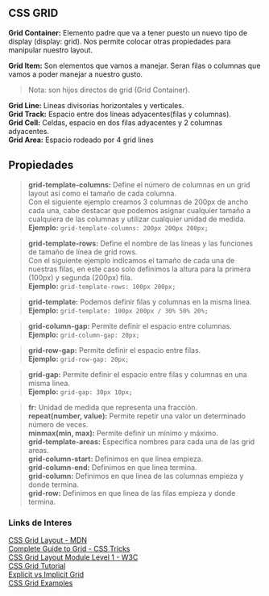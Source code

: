 ## CSS GRID ###

**Grid Container:** Elemento padre que va a tener puesto un nuevo tipo de display (display: grid). Nos permite colocar otras propiedades para manipular nuestro layout.

**Grid Item:** Son elementos que vamos a manejar. Seran filas o columnas que vamos a poder manejar a nuestro gusto.


> Nota: son hijos directos de grid (Grid Container).

**Grid Line:** Lineas divisorias horizontales y verticales. <br>
**Grid Track:** Espacio entre dos líneas adyacentes(filas y columnas). <br>
**Grid Cell:** Celdas, espacio en dos filas adyacentes y 2 columnas adyacentes. <br>
**Grid Area:** Espacio rodeado por 4 grid lines


## Propiedades ##

> **grid-template-columns:** Define el número de columnas en un grid layout así como el tamaño de cada columna. 
<br>Con el siguiente ejemplo creamos 3 columnas de 200px de ancho cada una, cabe destacar que podemos asignar cualquier tamaño a cualquiera de las columnas y utilizar cualquier unidad de medida. <br>
> **Ejemplo:** `grid-template-columns: 200px 200px 200px;` 


> **grid-template-rows:** Define el nombre de las líneas y las funciones de tamaño de línea de grid rows.
<br>Con el siguiente ejemplo indicamos el tamaño de cada una de nuestras filas, en este caso solo definimos la altura para la primera (100px) y segunda (200px) fila. <br>
> **Ejemplo:** `grid-template-rows: 100px 200px;`

> **grid-template:** Podemos definir filas y columnas en la misma linea.
<br>**Ejemplo:** `grid-template: 100px 200px / 30% 50% 20%;`

> **grid-column-gap:** Permite definir el espacio entre columnas.
<br>**Ejemplo:** `grid-column-gap: 20px;`

> **grid-row-gap:** Permite definir el espacio entre filas.
<br>**Ejemplo:** `grid-row-gap: 20px;`

> **grid-gap:** Permite definir el espacio entre filas y columnas en una misma linea.
<br>**Ejemplo:** `grid-gap: 30px 10px;`

> **fr:** Unidad de medida que representa una fracción. <br>
> **repeat(number, value):** Permite repetir una valor un determinado número de veces. <br>
> **minmax(min, max):** Permite definir un mínimo y máximo. <br>
> **grid-template-areas:** Especifica nombres para cada una de las grid areas. <br>
> **grid-column-start:** Definimos en que linea empieza. <br>
> **grid-column-end:** Definimos en que linea termina. <br>
> **grid-column:** Definimos en que linea de las columnas empieza y donde termina. <br>
> **grid-row:** Definimos en que linea de las filas empieza y donde termina.

### Links de Interes ###

[CSS Grid Layout - MDN](https://developer.mozilla.org/es/docs/Web/CSS/CSS_Grid_Layout)
<br>
[Complete Guide to Grid - CSS Tricks](https://css-tricks.com/snippets/css/complete-guide-grid/)
<br>
[CSS Grid Layout Module Level 1 - W3C](https://www.w3.org/TR/css-grid-1/)
<br>
[CSS Grid Tutorial](https://www.quackit.com/css/grid/tutorial/)
<br>
[Explicit vs Implicit Grid](https://www.quackit.com/css/grid/tutorial/explicit_vs_implicit_grid.cfm)
<br>
[CSS Grid Examples](https://www.quackit.com/css/grid/examples/)